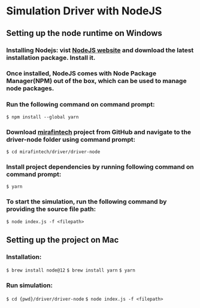 # Simulation Driver with NodeJS

## Setting up the node runtime on Windows
  ### Installing Nodejs: vist [NodeJS website](https://nodejs.org/en/) and download the latest installation package. Install it.
  ### Once installed, NodeJS comes with Node Package Manager(NPM) out of the box, which can be used to manage node packages.
  ### Run the following command on command prompt: 
  `$ npm install --global yarn`
  ###  Download [mirafintech](https://github.com/ashercohen/mirafintech) project from GitHub and navigate to the driver-node folder using command prompt: 
  `$ cd mirafintech/driver/driver-node`
  ###  Install project dependencies by running following command on command prompt: 
  `$ yarn`
  ###  To start the simulation, run the following command by providing the source file path: 
  `$ node index.js -f <filepath>`


## Setting up the project on Mac
  ### Installation:
  `$ brew install node@12`
  `$ brew install yarn`
  `$ yarn`

  ### Run simulation:
  `$ cd {pwd}/driver/driver-node`
  `$ node index.js -f <filepath>`